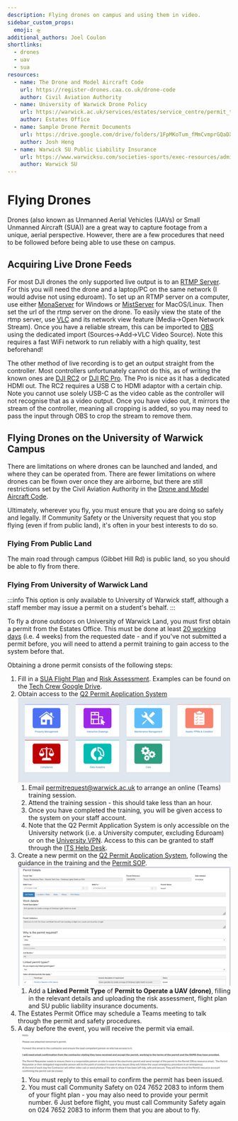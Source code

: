 ```yaml
---
description: Flying drones on campus and using them in video.
sidebar_custom_props:
  emoji: 🛸
additional_authors: Joel Coulon
shortlinks:
  - drones
  - uav
  - sua
resources:
  - name: The Drone and Model Aircraft Code
    url: https://register-drones.caa.co.uk/drone-code
    author: Civil Aviation Authority
  - name: University of Warwick Drone Policy
    url: https://warwick.ac.uk/services/estates/service_centre/permit_to_work/flying_of_drones_permit
    author: Estates Office
  - name: Sample Drone Permit Documents
    url: https://drive.google.com/drive/folders/1FpMKoTum_fMmCvmprGQaDXqVgqQ825kD?usp=sharing
    author: Josh Heng
  - name: Warwick SU Public Liability Insurance
    url: https://www.warwicksu.com/societies-sports/exec-resources/administration/insurance/
    author: Warwick SU
---
```

# Flying Drones
Drones (also known as Unmanned Aerial Vehicles (UAVs) or Small Unmanned Aircraft (SUA)) are a great way to capture
footage from a unique, aerial perspective. However, there are a few procedures that need to be followed before being
able to use these on campus.

## Acquiring Live Drone Feeds
For most DJI drones the only supported live output is to an
[RTMP Server](https://en.wikipedia.org/wiki/Real-Time_Messaging_Protocol). For this you will need the drone and a
laptop/PC on the same network (I would advise not using eduroam). To set up an RTMP server on a computer, use either
[MonaServer](https://www.reddit.com/r/mevocamera/comments/bd5182/how_do_i_turn_my_pc_into_a_local_rtmp_server_so/) for Windows or [MistServer](https://docs.mistserver.org/protocol/realtimestreaming/rtmp/) for MacOS/Linux. Then set the url of the rtmp server on the drone. To
easily view the state of the rtmp server, use [VLC](https://www.videolan.org/) and its network view feature (Media->Open Network Stream). Once
you have a reliable stream, this can be imported to [OBS](https://obsproject.com/) using the dedicated import
(Sources->Add->VLC Video Source). Note this requires a fast WiFi network to run reliably with a high quality,
test beforehand!

The other method of live recording is to get an output straight from the controller. Most controllers unfortunately
cannot do this, as of writing the known ones are
[DJI RC2](https://dji-retail.co.uk/products/dji-rc-2-remote-controller-with-screen) or
[DJI RC Pro](https://www.dji.com/uk/rc-pro). The Pro is nice as it has a dedicated HDMI out. The RC2 requires a USB C to
HDMI adaptor with a certain chip. Note you cannot use solely USB-C as the video cable as the controller will not
recognise that as a video output. Once you have video out, it mirrors the stream of the controller, meaning all cropping
is added, so you may need to pass the input through OBS to crop the stream to remove them.

## Flying Drones on the University of Warwick Campus

There are limitations on where drones can be launched and landed, and where they can be operated from. There are fewer
limitations on where drones can be flown over once they are airborne, but there are still restrictions set by the
Civil Aviation Authority in the [Drone and Model Aircraft Code](https://register-drones.caa.co.uk/drone-code).

Ultimately, wherever you fly, you must ensure that you are doing so safely and legally. If Community Safety or the
University request that you stop flying (even if from public land), it's often in your best interests to do so.

### Flying From Public Land
The main road through campus (Gibbet Hill Rd) is public land, so you should be able to fly from there.

### Flying From University of Warwick Land
:::info
This option is only available to University of Warwick staff, although a staff member may issue a permit on a student's
behalf.
:::

To fly a drone outdoors on University of Warwick Land, you must first obtain a permit from the Estates Office. This must
be done at least [20 working days](https://warwick.ac.uk/services/estates/service_centre/permit_to_work/guidance/)
(i.e. 4 weeks) from the requested date - and if you've not submitted a permit before, you will need to attend a permit
training to gain access to the system before that.

Obtaining a drone permit consists of the following steps:

1. Fill in a [SUA Flight Plan](https://docs.google.com/document/d/11EYMdkDxBtDWU_WL6zFi1U5V4v5KZUE2/edit) and
   [Risk Assessment](https://docs.google.com/document/d/1tMQIJgSFG6ZGgF3hOdsR_h5VBxQrhB5g/edit). Examples can be found
   on the [Tech Crew Google Drive](https://drive.google.com/drive/folders/1FpMKoTum_fMmCvmprGQaDXqVgqQ825kD).
2. Obtain access to the [Q2 Permit Application System](https://warwick.ac.uk/services/estates/service_centre/permit_to_work/)
   ![Estates Q2 System](./q2.jpg)
   1. Email [permitrequest@warwick.ac.uk](permitrequest@warwick.ac.uk) to arrange an online (Teams) training session.
   2. Attend the training session - this should take less than an hour.
   3. Once you have completed the training, you will be given access to the system on your staff account.
   4. Note that the Q2 Permit Application System is only accessible on the University network
     (i.e. a University computer, excluding Eduroam) or on the
     [University VPN](https://warwick.ac.uk/services/its/servicessupport/networkservices/vpn/). Access to this can be
     granted to staff through the
     [ITS Help Desk](https://warwick.service-now.com/sp?id=sc_cat_item&sys_id=2b153b64696c9100da143a11648fa8aa).
3. Create a new permit on the [Q2 Permit Application System](https://q2.estate.warwick.ac.uk/Q2/permits), following the
   guidance in the training and the
   [Permit SOP](https://warwick.ac.uk/services/estates/service_centre/permit_to_work/q2_permit_system_applying_for_a_permit.pdf).
   ![Q2 Drone Permit Application](./q2-drone-permit.jpg)
   1. Add a **Linked Permit Type** of **Permit to Operate a UAV (drone)**, filling in the relevant details and uploading
      the risk assessment, flight plan and SU public liability insurance documents.
4. The Estates Permit Office may schedule a Teams meeting to talk through the permit and safety procedures.
5. A day before the event, you will receive the permit via email.
   ![Permit Email](./drone-permit-email.jpg)
   1. You must reply to this email to confirm the permit has been issued.
   2. You must call Community Safety on 024 7652 2083 to inform them of your flight plan - you may also need to provide
      your permit number.
6 Just before flight, you must call Community Safety again on 024 7652 2083 to inform them that you are about to fly.